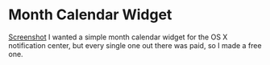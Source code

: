 # Month Calendar Widget
[Screenshot](screenshot.jpg)
I wanted a simple month calendar widget for the OS X notification center, but every single one out there was paid, so I made a free one.